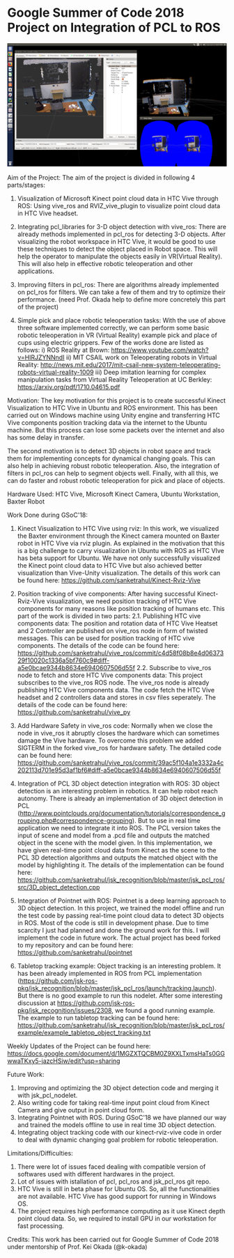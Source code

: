 # Google Summer of Code 2018 Project on Integration of PCL to ROS

![kinect-vive visualization](https://github.com/sanketrahul/GSoC18_Sanket/blob/master/Images/better_screenshot.png) 
 
Aim of the Project: The aim of the project is divided in following 4 parts/stages:
1. Visualization of Microsoft Kinect point cloud data in HTC Vive through ROS: Using vive_ros and RVIZ_vive_plugin to visualize point cloud data in HTC Vive headset.
 
2. Integrating pcl_libraries for 3-D object detection with vive_ros: There are already methods implemented in pcl_ros for detecting 3-D objects. After visualizing the robot workspace in HTC Vive, it would be good to use these techniques to detect the object placed in Robot space. This will help the operator to manipulate the objects easily in VR(Virtual Reality). This will also help in effective robotic teleoperation and other applications.

3. Improving filters in pcl_ros: There are algorithms already implemented on pcl_ros for filters. We can take a few of them and try to optimize their performance. (need Prof. Okada help to define more concretely this part of the project)

4. Simple pick and place robotic teleoperation tasks: With the use of above three software implemented correctly, we can perform some basic robotic teleoperation in VR (Virtual Reality) example pick and place of cups using electric grippers. Few of the works done are listed as follows:
i) ROS Reality at Brown: https://www.youtube.com/watch?v=HlRJZYNNndI
ii) MIT CSAIL work on Teleoperating robots in Virtual Reality:  http://news.mit.edu/2017/mit-csail-new-system-teleoperating-robots-virtual-reality-1009
iii) Deep imitation learning for complex manipulation tasks from Virtual Reality Teleoperation at UC Berkley: https://arxiv.org/pdf/1710.04615.pdf

Motivation: The key motivation for this project is to create successful Kinect Visualization to HTC Vive in Ubuntu and ROS environment. This has been carried out on Windows machine using Unity engine and transferring HTC Vive components position tracking data via the internet to the Ubuntu machine. But this process can lose some packets over the internet and also has some delay in transfer. 

The second motivation is to detect 3D objects in robot space and track them for implementing concepts for dynamical changing goals. This can also help in achieving robust robotic teleoperation. Also, the integration of filters in pcl_ros can help to segment objects well. Finally, with all this, we can do faster and robust robotic teleoperation for pick and place of objects.

Hardware Used: HTC Vive, Microsoft Kinect Camera, Ubuntu Workstation, Baxter Robot

Work Done during GSoC'18:
1. Kinect Visualization to HTC Vive using rviz: In this work, we visualized the Baxter environment through the Kinect camera mounted on Baxter robot in HTC Vive via rviz plugin. As explained in the motivation that this is a big challenge to carry visualization in Ubuntu with ROS as HTC VIve has beta support for Ubuntu. We have not only successfully visualized the Kinect point cloud data to HTC Vive but also achieved better visualization than Vive-Unity visualization. The details of this work can be found here: https://github.com/sanketrahul/Kinect-Rviz-Vive

2. Position tracking of vive components: After having successful Kinect-Rviz-Vive visualization, we need position tracking of HTC Vive components for many reasons like position tracking of humans etc. This part of the work is divided in two parts:
 2.1. Publishing HTC vive components data: The position and rotation data of HTC Vive Heatset and 2 Controller are                published on vive_ros node in form of twisted messages. This can be used for position tracking of HTC vive components.             The details of the code can be found here: https://github.com/sanketrahul/vive_ros/commit/c4d58f08b8e4d0637329f10020c1336a5bf760c9#diff-a5e0bcae9344b8634e6940607506d55f
  2.2. Subscribe to vive_ros node to fetch and store HTC Vive components data: This project subscribes to the vive_ros ROS node. The vive_ros node is already publishing HTC Vive components data. The code fetch the HTC Vive headset and 2 controllers data and stores in csv files seperately.
  The details of the code can be found here: https://github.com/sanketrahul/vive_py
  
3. Add Hardware Safety in vive_ros code: Normally when we close the node in vive_ros it abruptly closes the hardware which can sometimes damage the Vive hardware. To overcome this problem we added SIGTERM in the forked vive_ros for hardware safety. The detailed code can be found here: https://github.com/sanketrahul/vive_ros/commit/39ac5f104a1e3332a4c202113d701e95d3af1bf6#diff-a5e0bcae9344b8634e6940607506d55f 

4. Integration of PCL 3D object detection integration with ROS: 3D object detection is an interesting problem in robotics. It can help robot reach autonomy. There is already an implementation of 3D object detection in PCL (http://www.pointclouds.org/documentation/tutorials/correspondence_grouping.php#correspondence-grouping). But to use in real time application we need to integrate it into ROS. The PCL version takes the input of scene and model from a .pcd file and outputs the matched object in the scene with the model given. In this implementation, we have given real-time point cloud data from Kinect as the scene to the PCL 3D detection algorithms and outputs the matched object with the model by highlighting it. The details of the implementation can be found here: https://github.com/sanketrahul/jsk_recognition/blob/master/jsk_pcl_ros/src/3D_object_detection.cpp 

5. Integration of Pointnet with ROS: Pointnet is a deep learning approach to 3D object detection. In this project, we trained the model offline and run the test code by passing real-time point cloud data to detect 3D objects in ROS. Most of the code is still in development phase. Due to time scarcity I just had planned and done the ground work for this. I will implement the code in future work. The actual project has beed forked to my repository and can be found here: https://github.com/sanketrahul/pointnet

6. Tabletop tracking example: Object tracking is an interesting problem. It has been already implemented in ROS from PCL implementation (https://github.com/jsk-ros-pkg/jsk_recognition/blob/master/jsk_pcl_ros/launch/tracking.launch). But there is no good example to run this nodelet. After some interesting discussion at https://github.com/jsk-ros-pkg/jsk_recognition/issues/2308, we found a good running example. The example to run tabletop tracking can be found here: https://github.com/sanketrahul/jsk_recognition/blob/master/jsk_pcl_ros/example/example_tabletop_object_tracking.txt

Weekly Updates of the Project can be found here: https://docs.google.com/document/d/1MGZXTQCBM0Z9XXLTxmsHaTs0GGwwaTKxy5-jazcHSiw/edit?usp=sharing

Future Work:
1. Improving and optimizing the 3D object detection code and merging it with jsk_pcl_nodelet.
2. Also writing code for taking real-time input point cloud from Kinect Camera and give output in point cloud form.
2. Integrating Pointnet with ROS. During GSoC'18 we have planned our way and trained the models offline to use in real time 3D object detection.
3. Integrating object tracking code with our kinect-rviz-vive code in order to deal with dynamic changing goal problem for robotic teleoperation.

Limitations/Difficulties:
1. There were lot of issues faced dealing with compatible version of softwares used with different hardwares in the project.
2. Lot of issues with istallation of pcl, pcl_ros and jsk_pcl_ros git repo. 
3. HTC Vive is still in beta phase for Ubuntu OS. So, all the functionalities are not available. HTC Vive has good support for running in Windows OS.
4. The project requires high performance computing as it use Kinect depth point cloud data. So, we required to install GPU in our workstation for fast processing.

Credits: This work has been carried out for Google Summer of Code 2018 under mentorship of Prof. Kei Okada (@k-okada)
